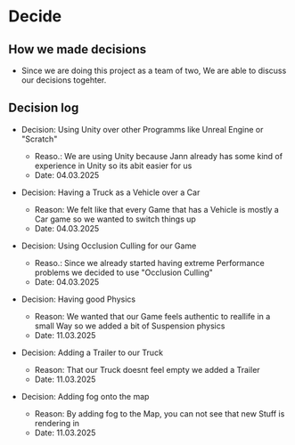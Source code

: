 # Decide
## How we made decisions
* Since we are doing this project as a team of two, We are able to discuss our decisions togehter.

## Decision log
* Decision: Using Unity over other Programms like Unreal Engine or "Scratch"
  * Reaso.: We are using Unity because Jann already has some kind of experience in Unity so its abit easier for us
  * Date: 04.03.2025

* Decision: Having a Truck as a Vehicle over a Car
  * Reason: We felt like that every Game that has a Vehicle is mostly a Car game so we wanted to switch things up
  * Date: 04.03.2025
 
* Decision: Using Occlusion Culling for our Game
  * Reaso.: Since we already started having extreme Performance problems we decided to use "Occlusion Culling"
  * Date: 04.03.2025

* Decision: Having good Physics
  * Reason: We wanted that our Game feels authentic to reallife in a small Way so we added a bit of Suspension physics
  * Date: 11.03.2025

* Decision: Adding a Trailer to our Truck
  * Reason: That our Truck doesnt feel empty we added a Trailer
  * Date: 11.03.2025
 
* Decision: Adding fog onto the map
  * Reason: By adding fog to the Map, you can not see that new Stuff is rendering in
  * Date: 11.03.2025
